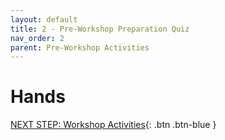 ```yaml
---
layout: default
title: 2 - Pre-Workshop Preparation Quiz
nav_order: 2
parent: Pre-Workshop Activities
---
```

# Hands

[NEXT STEP: Workshop Activities](../workshop-activities.html){: .btn .btn-blue }
